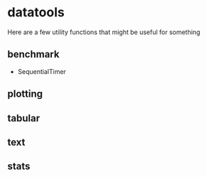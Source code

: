 # datatools

Here are a few utility functions that might be useful for something

## benchmark

- SequentialTimer

## plotting

## tabular

## text

## stats

